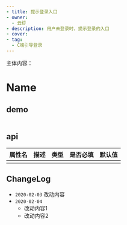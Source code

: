 ```yaml
---
- title: 提示登录入口
- owner:
  - 云舒
- description: 用户未登录时，提示登录的入口
- cover: 
- tag:
  - C端引导登录
---
```

主体内容：
# Name
## demo
```jsx
```
## api
| 属性名  | 描述                 | 类型                                                  | 是否必填 | 默认值               |
| ------ | ------------------- | ---------------------------------------------------- | ------- | ------------------- |
|        |                     |                                                      |         |                     |

## ChangeLog
- `2020-02-03` 改动内容
- `2020-02-04`
  - 改动内容1
  - 改动内容2
